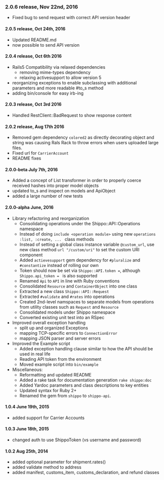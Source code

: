 ### 2.0.6 release, Nov 22nd, 2016
- Fixed bug to send request with correct API version header

#### 2.0.5 release, Oct 24th, 2016
 - Updated README.md
 - now possible to send API version
 
#### 2.0.4 release, Oct 6th 2016
 - Rails5 Compatibility via relaxed dependencies
   - removing mime-types dependency
   - relaxing activesupport to allow version 5
 - reorganizing exceptions to enable subclassing with additional parameters and more readable #to_s method
 - adding bin/console for easy irb-ing 

#### 2.0.3 release, Oct 3rd 2016

 - Handled RestClient::BadRequest to show response content

#### 2.0.2 release, Aug 17th 2016

 - Removed gem dependency `colored2` as directly decorating object and string was causing Rals Rack to throw errors when users uploaded large files.
 - Fixed url for `CarrierAccount` 
 - README fixes
 
#### 2.0.0-beta  July 7th, 2016

 - Added a concept of List transformer in order to properly coerce
   received hashes into proper model objects
 - updated to_s and inspect on models and ApiObject
 - added a large number of new tests

####  2.0.0-alpha June, 2016

 - Library refactoring and reorganization
    - Consolidating operations under the Shippo::API::Operations namespace
    - Instead of doing `include <operation module>` using new `operations :list, :create, ... ` class methods
    - Instead of setting a global class instance variable `@custom_url`, use new class method `url "/custom/uri"` to set the custom URI component
    - Added `actievesupport` gem dependency for `#pluralize` and `#constantize` instead of rolling our own
    - Token should now be set via `Shippo::API.token =`, although `Shippo.api_token = ` is also supported
    - Renamed `Api` to `API` in line with Ruby conventions
    - Consolidated `Resource` and `ContainerObject` into one class
    - Extracted a new class `Shippo::API::Request`
    - Extracted `#validate` and `#rates` into operations
    - Created 2nd-level namspaces to separate models from operations from utility classes such as `Request` and `Resource`
    - Consolidated models under Shippo namespace
    - Converted existing unit test into an RSpec
 - Improved overall exception handling
    - split up and organized Exceptions
    - mapping TCP-specific errors to `ConnectionError`
    - mapping JSON parser and server errors
 - Improved the Example script
    - Added exception handling clause similar to how the API should be used in real life
    - Reading API token from the environment
    - Moved example script into `bin/example`
 - Miscellaneous:
    - Reformatting and updated README
    - Added a rake task for documentation generation `rake shippo:doc`
    - Added Yardoc parameters and class descriptions to key entities
    - Updated syntax for Ruby 2+
    - Renamed the gem from `shippo` to `shippo-api`.

####  1.0.4 June 19th, 2015

- added support for Carrier Accounts

#### 1.0.3 June 18th, 2015

- changed auth to use ShippoToken (vs username and password)

####  1.0.2 Aug 25th, 2014

- added optional parameter <currency> for shipment.rates()
- added validate method to address
- added manifest, customs_item, customs_declaration, and refund classes
